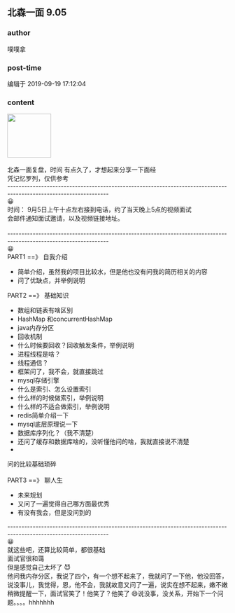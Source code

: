 ## 北森一面 9.05
### author 
噗噗拿
### post-time 

编辑于  2019-09-19 17:12:04
### content 
<div class="post-topic-des nc-post-content">
 <div>
  <img data-card-emoji="[安排明白]" height="100px" src="https://uploadfiles.nowcoder.com/images/20191018/468200_1571394935765_09DD8C2662B96CE14928333F055C5580" width="100px"/>
  <br/>
 </div>
 <div>
  <br/>
 </div>
 <div>
  北森一面复盘，时间
  <span>
   有点久了，才想起来分享一下面经
  </span>
 </div>
 <div>
  <span>
   凭记忆罗列，仅供参考
  </span>
 </div>
 <div>
  <span>
   ------------------------------------------------------------------------------------------------------------------
  </span>
 </div>
 <div>
  <span>
   <span>
    😀
   </span>
   <br/>
  </span>
 </div>
 <div>
  <span>
   时间： 9月5日上午十点左右接到电话，约了当天晚上5点的视频面试
  </span>
 </div>
 <div>
  <span>
   会邮件通知面试邀请，以及视频链接地址。
  </span>
 </div>
 <div>
  <span>
   <br/>
  </span>
 </div>
 <div>
  <span>
   <span>
    ------------------------------------------------------------------------------------------------------------------
   </span>
  </span>
 </div>
 <div>
  <span>
   <span>
    😀
   </span>
   <br/>
  </span>
 </div>
 <div>
  <span>
   <span>
    PART1 ==》 自我介绍
   </span>
  </span>
 </div>
 <div>
  <ul>
   <li>
    <span>
     <span>
      简单介绍，虽然我的项目比较水，但是他也没有问我的简历相关的内容
     </span>
    </span>
   </li>
   <li>
    <span>
     <span>
      问了优缺点，并举例说明
     </span>
    </span>
   </li>
  </ul>
 </div>
 <div>
  <span>
   <span>
    PART2 ==》 基础知识
   </span>
  </span>
 </div>
 <div>
  <ul>
   <li>
    数组和链表有啥区别
   </li>
   <li>
    <span>
     HashMap
    </span>
    和concurrentHashMap
   </li>
   <li>
    java内存分区
   </li>
   <li>
    回收机制
   </li>
   <li>
    什么时候要回收？回收触发条件，举例说明
   </li>
   <li>
    进程线程是啥？
   </li>
   <li>
    线程通信？
   </li>
   <li>
    框架问了，我不会，就直接跳过
   </li>
   <li>
    mysql存储引擎
   </li>
   <li>
    什么是索引、怎么设置索引
   </li>
   <li>
    什么样的时候做索引，举例说明
   </li>
   <li>
    什么样的不适合做索引，举例说明
   </li>
   <li>
    redis简单介绍一下
   </li>
   <li>
    mysql底层原理说一下
   </li>
   <li>
    数据库序列化？（我不清楚）
   </li>
   <li>
    还问了缓存和数据库啥的，没听懂他问的啥，我就直接说不清楚
   </li>
   <li>
    <br/>
   </li>
  </ul>
  问的比较基础琐碎
 </div>
 <div>
  <br/>
 </div>
 <div>
  <span>
   PART3 ==》 聊人生
  </span>
  <br/>
 </div>
 <div>
  <ul>
   <li>
    <span>
     未来规划
    </span>
   </li>
   <li>
    <span>
     又问了一遍觉得自己哪方面最优秀
    </span>
   </li>
   <li>
    <span>
     有没有我会，但是没问到的
    </span>
   </li>
  </ul>
 </div>
 <div>
  <span>
   <span>
    <div>
     ------------------------------------------------------------------------------------------------------------------
    </div>
    <div>
     😀
    </div>
    就这些吧，还算比较简单，都很基础
   </span>
  </span>
 </div>
 <div>
  <span>
   <span>
    面试官很和蔼
    <br/>
   </span>
  </span>
 </div>
 <div>
  <span>
   <span>
    <span>
     但是感觉自己太坏了
    </span>
    <span>
     😈
    </span>
    <br/>
   </span>
  </span>
 </div>
 <div>
  <span>
   <span>
    <span>
     他问我内存分区，我说了四个，有一个想不起来了，我就问了一下他，他没回答，说没事儿，我觉得，恩，他不会，我就故意又问了一遍，说实在想不起来，嫩不嫩稍微提醒一下，面试官笑了！他笑了？他笑了
     <span>
      😄说没事，没关系，开始下一个问题。。。。hhhhhhh
     </span>
    </span>
   </span>
  </span>
 </div>
 <div>
  <span>
   <span>
    <span>
     <span>
      <br/>
     </span>
    </span>
   </span>
  </span>
 </div>
</div>

